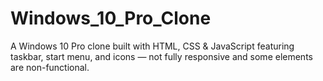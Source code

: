 # Windows_10_Pro_Clone
A Windows 10 Pro clone built with HTML, CSS &amp; JavaScript featuring taskbar, start menu, and icons — not fully responsive and some elements are non-functional.
